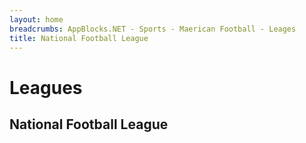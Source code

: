 ```yaml
---
layout: home 
breadcrumbs: AppBlocks.NET - Sports - Maerican Football - Leages
title: National Football League
---
```

# Leagues

## National Football League
